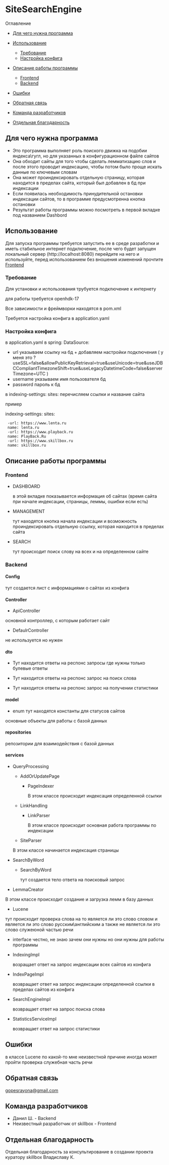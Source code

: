 # SiteSearchEngine
Оглавление
- [Для чего нужна программа](#для-чего-нужна-программа)
- [Использование](#использование)
  -  [Требование](#требование)
  -  [Настройка конфига](#настройка-конфига)

- [Описание работы программы](#описание-работы-программы)
   - [Frontend](#frontend)
   - [Backend](#backend)

- [Ошибки](#ошибки)
  
- [Обратная связь](#обратная-связь)

- [Команда разработчиков](#команда-разработчиков)

- [Отдельная благодарность](#отдельная-благодарность)

## Для чего нужна программа

 - Это программа выполняет роль поиского движка на подобии яндекса\гугл, но для указанных в конфигурационном файле сайтов
 - Она обходит сайты для того чтобы сделать лемматизацию слов и после этого проводит индексацию, чтобы потом было проще искать данные по ключевым словам
 - Она может проиндексировать отдельную страницу, которая находится в пределах сайта, который был добавлен в бд при индексации 
 - Если появилась необходимость принудительной остановки индексации сайтов, то в программе предусмотренна кнопка остановки
 - Результат работы программы можно посмотреть в первой вкладке под названием Dashbord


## Использование

Для запуска программы требуется запустить ее в среде разработки и иметь стабильное интернет подключение, после чего будет запущен локальный сервер (http://localhost:8080) 
 перейдите на него и используйте, перед использованием без вношения изменений прочтите [Frontend](#frontend)

### Требование

Для установки и использования трубуется подключение к интернету

для работы требуется openhdk-17

Все зависимости и фреймворки находятся в pom.xml

Требуется настройка конфига в application.yaml

### Настройка конфига

в application.yaml в 
spring:
  DataSource:
  - url указываем ссылку на бд + добавляем настройки подключения
    ( у меня это ?useSSL=false&allowPublicKeyRetrieval=true&useUnicode=true&useJDBCCompliantTimezoneShift=true&useLegacyDatetimeCode=false&serverTimezone=UTC )
  - username указываем имя пользователя бд
  - password пароль к бд

в 
 indexing-settings:
     sites:
     перечисляем ссылки и название сайта

   пример
   
 indexing-settings:
     sites:
     
     -url: https://www.lenta.ru
     name: lenta.ru    
     -url: https://www.playback.ru
     name: PlayBack.Ru    
     -url: https://www.skillbox.ru
     name: skillbox.ru

## Описание работы программы
     
### Frontend

 - DASHBOARD

    в этой вкладке показывается информация об сайтах (время сайта при начале индексации, страницы, леммы, ошибки если есть)  

 - MANAGEMENT
 
    тут находятся кнопка начала индексации и возможность проиндексировать отдельную ссылку, которая находится в пределах сайта

 - SEARCH

    тут происходит поиск слову на всех и на определенном сайте

### Backend

#### Config

тут создается лист с информациями о сайтах из конфига 

#### Controller

  -  ApiController
  
  основной контроллер, с которым работает сайт
  
  -  DefaulrController
  
  не используется но нужен



#### dto

- Тут находится ответы на респонс запросы где нужны только булевые ответы
  
- Тут находится ответы на респонс запрос на поиск слова
  
- Тут находится ответы на респонс запрос на получении статистики

#### model

- enum
  тут находятся константы для статусов сайтов

основные объекты для работы с базой данных

#### repositories

 репозитории для взаимодействия с базой данных


#### services

- QueryProcessing
  -   AddOrUpdatePage

      - PageIndexer

        В этом классе происходит индексация определенной ссылки
     
   -   LinkHandling
     
       -   LinkParser

           В  этом классе происходит основная работа программы по индексации

     
   - SiteParser
     
    В этом классе начинается индексация страницы
       
 - SearchByWord
   - SearchByWord
  
     тут создается тело ответа на поисковый запрос

     
 - LemmaCreator 

  В этом классе происходит создание и загрузка лемм в базу данных


 - Lucene

  тут происходит проверка слова на то является ли это слово словом и является ли это слово русским\английским а также не является ли это слово служеюной частью речи

- interface честно, не знаю зачем они нужны но они нужны для работы программы
  
 - IndexingImpl

   возращает ответ на запрос индексации всех сайтов из конфига

 - IndexPageImpl
 
   возвращает ответ на запрос индексации определенной ссылки в пределах сайтов из конфига

 - SearchEngineImpl
 
    возвращает ответ на запрос поиска слова 

 - StatisticsServiceImpl 
 
   возвращает ответ на запрос статистики

## Ошибки

в классе Lucene по какой-то мне неизвестной причине иногда может пройти проверка служебная часть речи 

## Обратная связь

gopesrayona@gmail.com

## Команда разработчиков

- Данил Ш. - Backend
- Неизвестный разработчик от skillbox - Frontend

## Отдельная благодарность

Отдельная благодарность за консультирование в создании проекта куратору skillbox Владиславу К.
